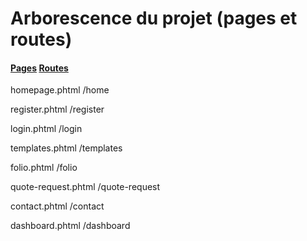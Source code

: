 # Arborescence du projet (pages et routes)



#### <u>Pages</u>                                <u>Routes</u>

homepage.phtml                       /home

register.phtml                            /register

login.phtml                                 /login

templates.phtml                        /templates

folio.phtml                                  /folio

quote-request.phtml                /quote-request

contact.phtml                            /contact

dashboard.phtml                      /dashboard




